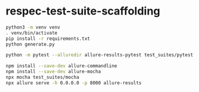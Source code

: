 # respec-test-suite-scaffolding



```bash
python3 -m venv venv
. venv/bin/activate
pip install -r requirements.txt
python generate.py

```


```bash
python -m pytest --alluredir allure-results-pytest test_suites/pytest

```

```bash
npm install --save-dev allure-commandline
npm install --save-dev allure-mocha
npx mocha test_suites/mocha
npx allure serve -h 0.0.0.0 -p 8000 allure-results
```